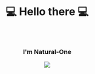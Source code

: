 # <p align=center>💻 Hello there 💻</p>
<br>

### <p align=center>I'm Natural-One</p>


<p align=center>
  <a href="https://skillicons.dev">
    <img src="https://skillicons.dev/icons?i=html,css,js,ts,react,nextjs,vite,tailwind,nodejs,express,postgres,mongodb" />
  </a>
</p>

<!--
**Natural-One/Natural-One** is a ✨ _special_ ✨ repository because its `README.md` (this file) appears on your GitHub profile.

Here are some ideas to get you started:

- 🔭 I’m currently working on ...
- 🌱 I’m currently learning ...
- 👯 I’m looking to collaborate on ...
- 🤔 I’m looking for help with ...
- 💬 Ask me about ...
- 📫 How to reach me: ...
- 😄 Pronouns: ...
- ⚡ Fun fact: ...
-->
